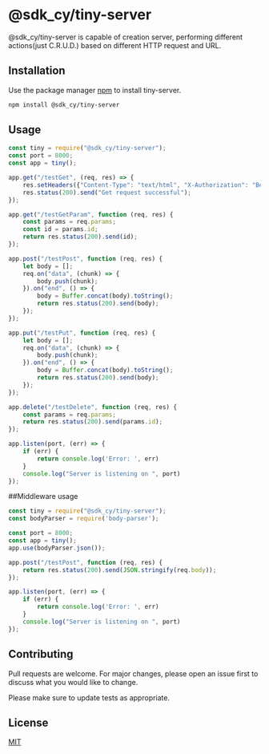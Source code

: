 # @sdk_cy/tiny-server

 @sdk_cy/tiny-server is capable of creation server, performing different actions(just C.R.U.D.) based on different HTTP request and URL.
## Installation

Use the package manager [npm](https://www.npmjs.com/) to install tiny-server.

```bash
npm install @sdk_cy/tiny-server
```

## Usage

```javascript
const tiny = require("@sdk_cy/tiny-server");
const port = 8000;
const app = tiny();

app.get("/testGet", (req, res) => {
    res.setHeaders({"Content-Type": "text/html", "X-Authorization": "Bearer " + "key"});
    res.status(200).send("Get request successful");
});

app.get("/testGetParam", function (req, res) {
    const params = req.params;
    const id = params.id;
    return res.status(200).send(id);
});

app.post("/testPost", function (req, res) {
    let body = [];
    req.on("data", (chunk) => {
        body.push(chunk);
    }).on("end", () => {
        body = Buffer.concat(body).toString();
        return res.status(200).send(body);
    });
});

app.put("/testPut", function (req, res) {
    let body = [];
    req.on("data", (chunk) => {
        body.push(chunk);
    }).on("end", () => {
        body = Buffer.concat(body).toString();
        return res.status(200).send(body);
    });
});

app.delete("/testDelete", function (req, res) {
    const params = req.params;
    return res.status(200).send(params.id);
});

app.listen(port, (err) => {
    if (err) {
        return console.log('Error: ', err)
    }
    console.log("Server is listening on ", port)
});
```

##Middleware usage

```javascript
const tiny = require("@sdk_cy/tiny-server");
const bodyParser = require('body-parser');

const port = 8000;
const app = tiny();
app.use(bodyParser.json());

app.post("/testPost", function (req, res) {
    return res.status(200).send(JSON.stringify(req.body));
});

app.listen(port, (err) => {
    if (err) {
        return console.log('Error: ', err)
    }
    console.log("Server is listening on ", port)
});
```

## Contributing
Pull requests are welcome. For major changes, please open an issue first to discuss what you would like to change.

Please make sure to update tests as appropriate.

## License
[MIT](https://choosealicense.com/licenses/mit/)
